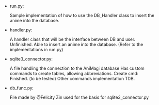 * run.py:

    Sample implementation of how to use the DB_Handler class to insert
    the anime into the database.

* handler.py:


    A handler class that will be the interface between DB and user.
    Unfinished.
    Able to insert an anime into the database.
    (Refer to the implementations in run.py)

* sqlite3_connector.py:


    A file handling the connection to the AniMagi database
    Has custom commands to create tables, allowing abbreviations.
    Create cmd: Finished. (to be tested)
    Other commands implementation TDB.

* db_func.py:


    File made by @Felicity Zin used for the basis for sqlite3_connector.py
